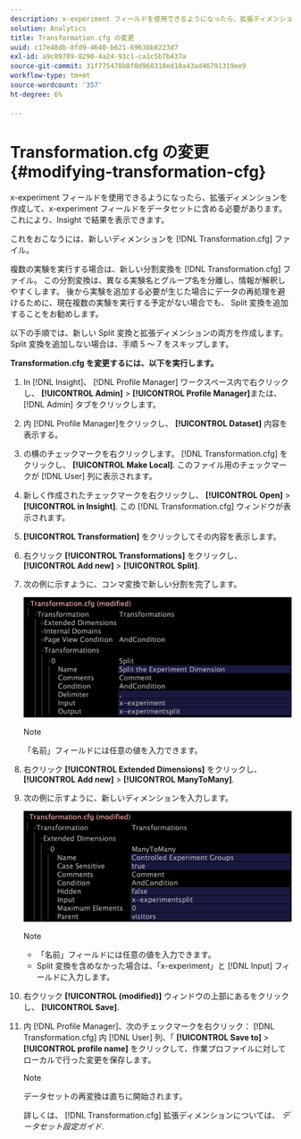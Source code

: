 ```yaml
---
description: x-experiment フィールドを使用できるようになったら、拡張ディメンションを作成して、x-experiment フィールドをデータセットに含める必要があります。これにより、Insight で結果を表示できます。
solution: Analytics
title: Transformation.cfg の変更
uuid: c17e48db-8fd9-4640-b621-6963bb8223d7
exl-id: a9c89789-8290-4a24-91c1-ca1c5b7b437a
source-git-commit: 31f775478b0f0d968310ed10a43ad46791319ee9
workflow-type: tm+mt
source-wordcount: '357'
ht-degree: 6%

---
```


# Transformation.cfg の変更{#modifying-transformation-cfg}

x-experiment フィールドを使用できるようになったら、拡張ディメンションを作成して、x-experiment フィールドをデータセットに含める必要があります。これにより、Insight で結果を表示できます。

これをおこなうには、新しいディメンションを [!DNL Transformation.cfg] ファイル。

複数の実験を実行する場合は、新しい分割変換を [!DNL Transformation.cfg] ファイル。 この分割変換は、異なる実験名とグループ名を分離し、情報が解釈しやすくします。 後から実験を追加する必要が生じた場合にデータの再処理を避けるために、現在複数の実験を実行する予定がない場合でも、 Split 変換を追加することをお勧めします。

以下の手順では、新しい Split 変換と拡張ディメンションの両方を作成します。 Split 変換を追加しない場合は、手順 5 ～ 7 をスキップします。

**Transformation.cfg を変更するには、以下を実行します。**

1. In [!DNL Insight]、 [!DNL Profile Manager] ワークスペース内で右クリックし、 **[!UICONTROL Admin]** > **[!UICONTROL Profile Manager]**&#x200B;または、 [!DNL Admin] タブをクリックします。
1. 内 [!DNL Profile Manager]をクリックし、 **[!UICONTROL Dataset]** 内容を表示する。
1. の横のチェックマークを右クリックします。 [!DNL Transformation.cfg] をクリックし、 **[!UICONTROL Make Local]**. このファイル用のチェックマークが [!DNL User] 列に表示されます。
1. 新しく作成されたチェックマークを右クリックし、 **[!UICONTROL Open]** > **[!UICONTROL in Insight]**. この [!DNL Transformation.cfg] ウィンドウが表示されます。
1. **[!UICONTROL Transformation]** をクリックしてその内容を表示します。
1. 右クリック **[!UICONTROL Transformations]** をクリックし、 **[!UICONTROL Add new]** > **[!UICONTROL Split]**.
1. 次の例に示すように、コンマ変換で新しい分割を完了します。

   ![ステップ情報](assets/New_split_transformation.png)

   >[!NOTE]
   >
   >「名前」フィールドには任意の値を入力できます。

1. 右クリック **[!UICONTROL Extended Dimensions]** をクリックし、 **[!UICONTROL Add new]** > **[!UICONTROL ManyToMany]**.
1. 次の例に示すように、新しいディメンションを入力します。

   ![ステップ情報](assets/New_Dimension_controlled_experiment_groups.png)

   >[!NOTE]
   >
   >* 「名前」フィールドには任意の値を入力できます。
   >* Split 変換を含めなかった場合は、「x-experiment」と [!DNL Input] フィールドに入力します。


1. 右クリック **[!UICONTROL (modified)]** ウィンドウの上部にあるをクリックし、 **[!UICONTROL Save]**.
1. 内 [!DNL Profile Manager]、次のチェックマークを右クリック： [!DNL Transformation.cfg] 内 [!DNL User] 列、「 **[!UICONTROL Save to]** > **[!UICONTROL profile name]** をクリックして、作業プロファイルに対してローカルで行った変更を保存します。

   >[!NOTE]
   >
   >データセットの再変換は直ちに開始されます。

   詳しくは、 [!DNL Transformation.cfg] 拡張ディメンションについては、 *データセット設定ガイド*.
